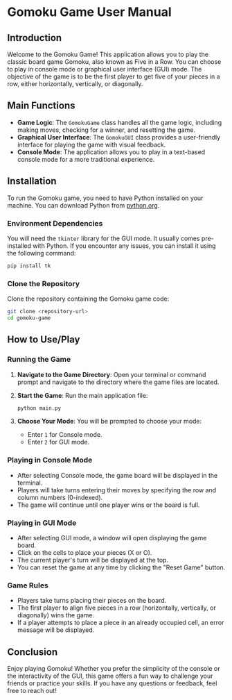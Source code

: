 # Gomoku Game User Manual

## Introduction

Welcome to the Gomoku Game! This application allows you to play the classic board game Gomoku, also known as Five in a Row. You can choose to play in console mode or graphical user interface (GUI) mode. The objective of the game is to be the first player to get five of your pieces in a row, either horizontally, vertically, or diagonally.

## Main Functions

- **Game Logic**: The `GomokuGame` class handles all the game logic, including making moves, checking for a winner, and resetting the game.
- **Graphical User Interface**: The `GomokuGUI` class provides a user-friendly interface for playing the game with visual feedback.
- **Console Mode**: The application allows you to play in a text-based console mode for a more traditional experience.

## Installation

To run the Gomoku game, you need to have Python installed on your machine. You can download Python from [python.org](https://www.python.org/downloads/).

### Environment Dependencies

You will need the `tkinter` library for the GUI mode. It usually comes pre-installed with Python. If you encounter any issues, you can install it using the following command:

```bash
pip install tk
```

### Clone the Repository

Clone the repository containing the Gomoku game code:

```bash
git clone <repository-url>
cd gomoku-game
```

## How to Use/Play

### Running the Game

1. **Navigate to the Game Directory**: Open your terminal or command prompt and navigate to the directory where the game files are located.

2. **Start the Game**: Run the main application file:

   ```bash
   python main.py
   ```

3. **Choose Your Mode**: You will be prompted to choose your mode:
   - Enter `1` for Console mode.
   - Enter `2` for GUI mode.

### Playing in Console Mode

- After selecting Console mode, the game board will be displayed in the terminal.
- Players will take turns entering their moves by specifying the row and column numbers (0-indexed).
- The game will continue until one player wins or the board is full.

### Playing in GUI Mode

- After selecting GUI mode, a window will open displaying the game board.
- Click on the cells to place your pieces (X or O).
- The current player's turn will be displayed at the top.
- You can reset the game at any time by clicking the "Reset Game" button.

### Game Rules

- Players take turns placing their pieces on the board.
- The first player to align five pieces in a row (horizontally, vertically, or diagonally) wins the game.
- If a player attempts to place a piece in an already occupied cell, an error message will be displayed.

## Conclusion

Enjoy playing Gomoku! Whether you prefer the simplicity of the console or the interactivity of the GUI, this game offers a fun way to challenge your friends or practice your skills. If you have any questions or feedback, feel free to reach out!